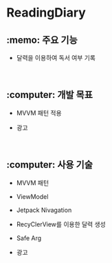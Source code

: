 # ReadingDiary



<h2>:memo: 주요 기능 </h1>

* 달력을 이용하여 독서 여부 기록

<br>
<h2>:computer: 개발 목표 </h1>

* MVVM 패턴 적용

* 광고 


<br>
<h2>:computer: 사용 기술 </h1>

* MVVM 패턴

* ViewModel
* Jetpack Nivagation
* RecyClerView를 이용한 달력 생성
* Safe Arg

* 광고 



<br>






